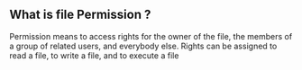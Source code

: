 <h2>What is file Permission ? </h2>
Permission means to access rights for the owner of the file, the members of a group of related users, and everybody else. Rights can be assigned to read a file, to write a file, and to execute a file
